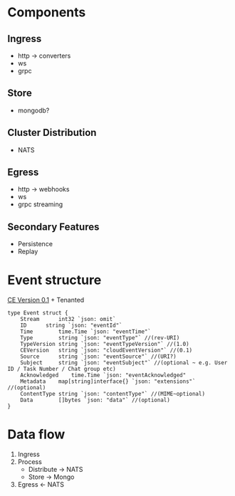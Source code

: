 

# Components
## Ingress
- http -> converters
- ws
- grpc

## Store
- mongodb?

## Cluster Distribution
- NATS

## Egress
- http -> webhooks
- ws
- grpc streaming

## Secondary Features
- Persistence
- Replay

# Event structure
[CE Version 0.1](https://github.com/cloudevents/spec/blob/v0.1/spec.md) + Tenanted
```
type Event struct {
	Stream		int32 `json: omit`
	ID		string `json: "eventId"`
	Time		time.Time `json: "eventTime"`
	Type		string `json: "eventType"` //(rev-URI)
	TypeVersion	string `json: "eventTypeVersion"` //(1.0)
	CEVersion	string `json: "cloudEventVersion"` //(0.1)
	Source		string `json: "eventSource"` //(URI?) 
	Subject		string `json: "eventSubject"` //(optional ~ e.g. User ID / Task Number / Chat group etc)
	Acknowledged	time.Time `json: "eventAcknowledged"
	Metadata	map[string]interface{} `json: "extensions"` //(optional)
	ContentType	string `json: "contentType"` //(MIME~optional)
	Data		[]bytes `json: "data"` //(optional) 
}
```

# Data flow
1. Ingress
2. Process
	- Distribute -> NATS
  	- Store -> Mongo
3. Egress <- NATS
